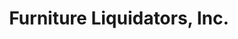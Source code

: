 ---
title: "Furniture Liquidators, Inc."
url: /albany/furniture-liquidators-inc/
shop: furniture
---